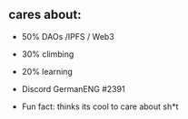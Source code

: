 ## cares about:
- 50% DAOs /IPFS / Web3
- 30% climbing
- 20% learning

- Discord GermanENG #2391
- Fun fact: thinks its cool to care about sh*t

